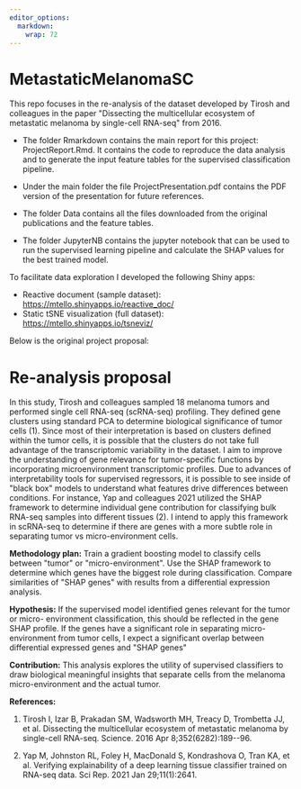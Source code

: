 ```yaml
---
editor_options: 
  markdown: 
    wrap: 72
---
```


# MetastaticMelanomaSC

This repo focuses in the re-analysis of the dataset developed by Tirosh
and colleagues in the paper "Dissecting the multicellular ecosystem of
metastatic melanoma by single-cell RNA-seq" from 2016.

-   The folder Rmarkdown contains the main report for this project:
    ProjectReport.Rmd. It contains the code to reproduce the data 
    analysis and to generate the input feature tables for the 
    supervised classification pipeline. 

-   Under the main folder the file ProjectPresentation.pdf contains the
    PDF version of the presentation for future references.

-   The folder Data contains all the files downloaded from the original
    publications and the feature tables.

-   The folder JupyterNB contains the jupyter notebook that can be used
    to run the supervised learning pipeline and calculate the SHAP
    values for the best trained model.

To facilitate data exploration I developed the following Shiny apps:
-   Reactive document (sample dataset): https://mtello.shinyapps.io/reactive_doc/
-   Static tSNE visualization (full dataset): https://mtello.shinyapps.io/tsneviz/

Below is the original project proposal:

# Re-analysis proposal

In this study, Tirosh and colleagues sampled 18 melanoma tumors and
performed single cell RNA-seq (scRNA-seq) profiling. They defined gene
clusters using standard PCA to determine biological significance of
tumor cells (1). Since most of their interpretation is based on clusters
defined within the tumor cells, it is possible that the clusters do not
take full advantage of the transcriptomic variability in the dataset. I
aim to improve the understanding of gene relevance for tumor-specific
functions by incorporating microenvironment transcriptomic profiles. Due
to advances of interpretability tools for supervised regressors, it is
possible to see inside of "black box" models to understand what features
drive differences between conditions. For instance, Yap and colleagues
2021 utilized the SHAP framework to determine individual gene
contribution for classifying bulk RNA-seq samples into different tissues
(2). I intend to apply this framework in scRNA-seq to determine if there
are genes with a more subtle role in separating tumor vs
micro-environment cells.

**Methodology plan:** Train a gradient boosting model to classify cells
between "tumor" or "micro-environment". Use the SHAP framework to
determine which genes have the biggest role during classification.
Compare similarities of "SHAP genes" with results from a differential
expression analysis.

**Hypothesis:** If the supervised model identified genes relevant for
the tumor or micro- environment classification, this should be reflected
in the gene SHAP profile. If the genes have a significant role in
separating micro-environment from tumor cells, I expect a significant
overlap between differential expressed genes and "SHAP genes"

**Contribution:** This analysis explores the utility of supervised
classifiers to draw biological meaningful insights that separate cells
from the melanoma micro-environment and the actual tumor.

**References:**

1.  Tirosh I, Izar B, Prakadan SM, Wadsworth MH, Treacy D, Trombetta JJ,
    et al. Dissecting the multicellular ecosystem of metastatic melanoma
    by single-cell RNA-seq. Science. 2016 Apr 8;352(6282):189--96.

2.  Yap M, Johnston RL, Foley H, MacDonald S, Kondrashova O, Tran KA, et
    al. Verifying explainability of a deep learning tissue classifier
    trained on RNA-seq data. Sci Rep. 2021 Jan 29;11(1):2641.
